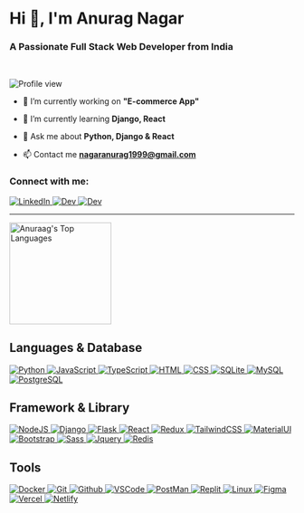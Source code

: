 <h1 align="left">Hi 👋, I'm Anurag Nagar</h1>
<h3 align="left">A Passionate Full Stack Web Developer from India</h3>

<br/>
<p align="left">
  <img alt="Profile view" src="https://komarev.com/ghpvc/?username=anuraagnagar&label=PROFILE+VIEWS&style=for-the-badge&color=d48e24">
</p>

- 🔭 I’m currently working on **"E-commerce App"**

- 🌱 I’m currently learning **Django, React**

- 💬 Ask me about **Python, Django & React**

- 📫 Contact me **nagaranurag1999@gmail.com**

<h3 align="left">Connect with me:</h3>

<a href="https://www.linkedin.com/in/anuraag-nagar">
    <img src="https://skillicons.dev/icons?i=linkedin" alt="LinkedIn" />
</a>
<a href="https://stackoverflow.com/users/22607231/anurag-nagar">
    <img src="https://skillicons.dev/icons?i=stackoverflow" alt="Dev" />
</a>
<a href="https://dev.to/anurag_nagar">
    <img src="https://skillicons.dev/icons?i=devto" alt="Dev" />
</a>
<hr/>

  <a href="https://github.com/anuraagnagar/anuraagnagar">
      <img height="180px" align="center" alt="Anuraag's Top Languages" src="https://github-readme-stats.vercel.app/api/top-langs/?username=anuraagnagar&langs_count=8&layout=compact&theme=default&hide_border=false&border_color=30363D&bg_color=0D1117&text_bold=false&title_color=D48E24&icon_color=D48E24&hide=Jupyter%20Notebook"/>
  </a>
</div>
<br/>


<h2 align="left">Languages & Database</h2>

<a href="https://www.python.org">
    <img src="https://skillicons.dev/icons?i=python" alt="Python"  />
</a>
<a href="https://www.javascript.info">
    <img src="https://skillicons.dev/icons?i=js" alt="JavaScript"  />
</a>
<a href="https://www.typescriptlang.org">
    <img src="https://skillicons.dev/icons?i=ts" alt="TypeScript"  />
</a>
<a href="https://www.html.com">
    <img src="https://skillicons.dev/icons?i=html" alt="HTML"  />
</a>
<a href="https://www.w3schools.com/css/">
    <img src="https://skillicons.dev/icons?i=css" alt="CSS"  />
</a>
<a href="https://www.sqlite.org">
    <img src="https://skillicons.dev/icons?i=sqlite" alt="SQLite"  />
</a>
<a href="https://www.mysql.com">
    <img src="https://skillicons.dev/icons?i=mysql" alt="MySQL"  />
</a>
<a href="https://www.postgresql.org">
    <img src="https://skillicons.dev/icons?i=postgres" alt="PostgreSQL"  />
</a>

<h2 align="left">Framework & Library</h2>

<a href="https://www.nodejs.org/en/">
    <img src="https://skillicons.dev/icons?i=nodejs" alt="NodeJS"  />
</a>
<a href="https://docs.djangoproject.com/en/4.2">
    <img src="https://skillicons.dev/icons?i=django" alt="Django"  />
</a>
<a href="https://flask.palletsprojects.com">
    <img src="https://skillicons.dev/icons?i=flask" alt="Flask"  />
</a>
<a href="https://www.react.dev">
    <img src="https://skillicons.dev/icons?i=react" alt="React"  />
</a>
<a href="https://www.redux.js.org">
    <img src="https://skillicons.dev/icons?i=redux" alt="Redux"  />
</a>
<a href="https://tailwindcss.com">
    <img src="https://skillicons.dev/icons?i=tailwind" alt="TailwindCSS"  />
</a>
<a href="https://mui.com">
    <img src="https://skillicons.dev/icons?i=materialui" alt="MaterialUI"  />
</a>
<a href="https://www.getbootstrap.com">
    <img src="https://skillicons.dev/icons?i=bootstrap" alt="Bootstrap"  />
</a>
<a href="https://www.sass-lang.com">
    <img src="https://skillicons.dev/icons?i=sass" alt="Sass"  />
</a>
<a href="https://www.jquery.com">
    <img src="https://skillicons.dev/icons?i=jquery" alt="Jquery"  />
</a>
<a href="https://redis.io">
    <img src="https://skillicons.dev/icons?i=redis" alt="Redis"  />
</a>

<h2 align="left">Tools</h2>

<a href="https://www.docker.com">
    <img src="https://skillicons.dev/icons?i=docker" alt="Docker"  />
</a>
<a href="https://www.git-scm.com">
    <img src="https://skillicons.dev/icons?i=git" alt="Git"  />
</a>
<a href="https://www.github.com">
    <img src="https://skillicons.dev/icons?i=github" alt="Github"  />
</a>
<a href="https://code.visualstudio.com">
    <img src="https://skillicons.dev/icons?i=vscode" alt="VSCode"  />
</a>
<a href="https://www.postman.com">
    <img src="https://skillicons.dev/icons?i=postman" alt="PostMan"  />
</a>
<a href="https://www.replit.com">
    <img src="https://skillicons.dev/icons?i=replit" alt="Replit"  />
</a>
<a href="https://www.linux.org">
    <img src="https://skillicons.dev/icons?i=linux" alt="Linux"  />
</a>
<a href="https://www.figma.com">
    <img src="https://skillicons.dev/icons?i=figma" alt="Figma"  />
</a>
<a href="https://vercel.com">
    <img src="https://skillicons.dev/icons?i=vercel" alt="Vercel"  />
</a>
<a href="https://www.netlify.com">
    <img src="https://skillicons.dev/icons?i=netlify" alt="Netlify"  />
</a>
